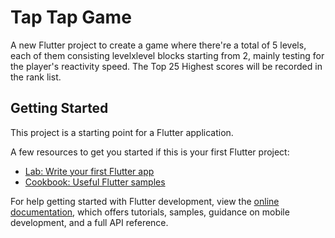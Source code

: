 # Tap Tap Game

A new Flutter project to create a game where there're a total of 5 levels, each of them consisting levelxlevel blocks starting from 2, mainly testing for the player's reactivity speed.
The Top 25 Highest scores will be recorded in the rank list.

## Getting Started

This project is a starting point for a Flutter application.

A few resources to get you started if this is your first Flutter project:

- [Lab: Write your first Flutter app](https://docs.flutter.dev/get-started/codelab)
- [Cookbook: Useful Flutter samples](https://docs.flutter.dev/cookbook)

For help getting started with Flutter development, view the
[online documentation](https://docs.flutter.dev/), which offers tutorials,
samples, guidance on mobile development, and a full API reference.

